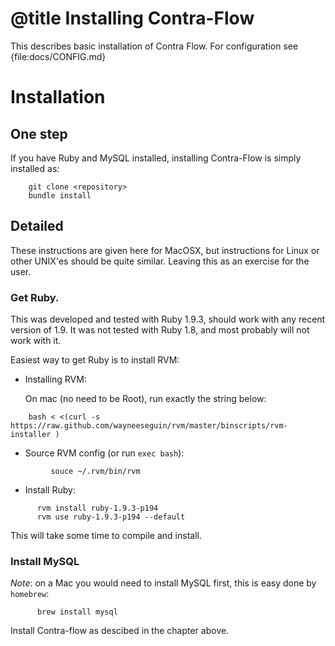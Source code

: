 # @title Installing Contra-Flow

This describes basic installation of Contra Flow. For configuration see {file:docs/CONFIG.md}

Installation
======================

One step
-----------

If you have Ruby and MySQL installed, installing Contra-Flow is simply installed as:

```
    git clone <repository>
    bundle install
```    

Detailed
-----------

These instructions are given here for MacOSX, but instructions for Linux or other UNIX'es should be quite similar. Leaving this as an exercise for the user.

### Get Ruby. 

  This was developed and tested with Ruby 1.9.3, should work with any recent version of 1.9. It was not tested with Ruby 1.8, and most probably will not work with it. 

  Easiest way to get Ruby is to install RVM:

* Installing RVM:
  
    On mac (no need to be Root), run exactly the string below:

````shell  
    bash < <(curl -s https://raw.github.com/wayneeseguin/rvm/master/binscripts/rvm-installer )
````      

  - Source RVM config (or run `exec bash`):

````shell  
         souce ~/.rvm/bin/rvm
````

* Install Ruby:
  
````shell  
      rvm install ruby-1.9.3-p194
      rvm use ruby-1.9.3-p194 --default
````      
      
This will take some time to compile and install.

### Install MySQL
*Note*: on a Mac you would need to install MySQL first, this is easy done by `homebrew`:
    
````shell    
      brew install mysql
````

Install Contra-flow as descibed in the chapter above.

